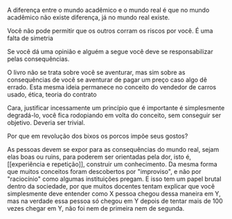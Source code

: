 A diferença entre o mundo acadêmico e o mundo real é que no mundo acadêmico não existe diferença, já no mundo real existe.

Você não pode permitir que os outros corram os riscos por você. É uma falta de simetria

Se você dá uma opinião e alguém a segue você deve se responsabilizar pelas consequências.

O livro não se trata sobre você se aventurar, mas sim sobre as consequências de você se aventurar de pagar um preço caso algo dê errado. Esta mesma ideia permanece no conceito do vendedor de carros usado, ética, teoria do contrato

Cara, justificar incessamente um princípio que é importante é simplesmente degradá-lo, você fica rodopiando em volta do conceito, sem conseguir ser objetivo. Deveria ser trivial.

Por que em revolução dos bixos os porcos impõe seus gostos?

As pessoas devem se expor para as consequências do mundo real, sejam elas boas ou ruins, para poderem ser orientadas pela dor, isto é, [[experiência e repetição]], construir um conhecimento. Da mesma forma que muitos conceitos foram descobertos por "improviso", e não por "raciocínio" como algumas instituições pregam. E isso tem um papel brutal dentro da sociedade, por que muitos docentes tentam explicar que você simplesmente deve entender como X pessoa chegou dessa maneira em Y, mas na verdade essa pessoa só chegou em Y depois de tentar mais de 100 vezes chegar em Y, não foi nem de primeira nem de segunda.



